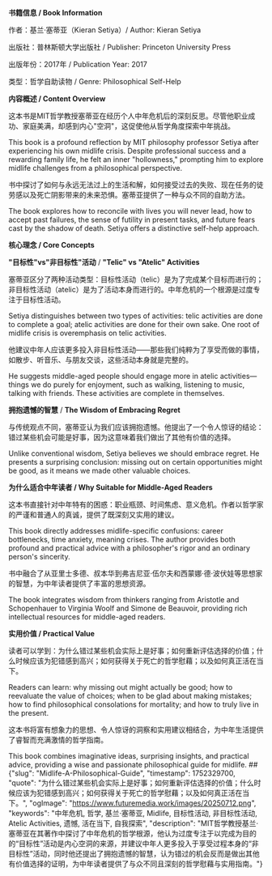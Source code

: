 **书籍信息 / Book Information**

作者：基兰·塞蒂亚（Kieran Setiya）/ Author: Kieran Setiya

出版社：普林斯顿大学出版社 / Publisher: Princeton University Press

出版年份：2017年 / Publication Year: 2017

类型：哲学自助读物 / Genre: Philosophical Self-Help


**内容概述 / Content Overview**

这本书是MIT哲学教授塞蒂亚在经历个人中年危机后的深刻反思。尽管他职业成功、家庭美满，却感到内心"空洞"，这促使他从哲学角度探索中年挑战。

This book is a profound reflection by MIT philosophy professor Setiya after experiencing his own midlife crisis. Despite professional success and a rewarding family life, he felt an inner "hollowness," prompting him to explore midlife challenges from a philosophical perspective.

书中探讨了如何与永远无法过上的生活和解，如何接受过去的失败、现在任务的徒劳感以及死亡阴影带来的未来恐惧。塞蒂亚提供了一种与众不同的自助方法。

The book explores how to reconcile with lives you will never lead, how to accept past failures, the sense of futility in present tasks, and future fears cast by the shadow of death. Setiya offers a distinctive self-help approach.

**核心理念 / Core Concepts**

**"目标性"vs"非目标性"活动** / **"Telic" vs "Atelic" Activities**

塞蒂亚区分了两种活动类型：目标性活动（telic）是为了完成某个目标而进行的；非目标性活动（atelic）是为了活动本身而进行的。中年危机的一个根源是过度专注于目标性活动。

Setiya distinguishes between two types of activities: telic activities are done to complete a goal; atelic activities are done for their own sake. One root of midlife crisis is overemphasis on telic activities.

他建议中年人应该更多投入非目标性活动——那些我们纯粹为了享受而做的事情，如散步、听音乐、与朋友交谈，这些活动本身就是完整的。

He suggests middle-aged people should engage more in atelic activities—things we do purely for enjoyment, such as walking, listening to music, talking with friends. These activities are complete in themselves.

**拥抱遗憾的智慧** / **The Wisdom of Embracing Regret**

与传统观点不同，塞蒂亚认为我们应该拥抱遗憾。他提出了一个令人惊讶的结论：错过某些机会可能是好事，因为这意味着我们做出了其他有价值的选择。

Unlike conventional wisdom, Setiya believes we should embrace regret. He presents a surprising conclusion: missing out on certain opportunities might be good, as it means we made other valuable choices.

**为什么适合中年读者 / Why Suitable for Middle-Aged Readers**

这本书直接针对中年特有的困惑：职业瓶颈、时间焦虑、意义危机。作者以哲学家的严谨和普通人的真诚，提供了既深刻又实用的建议。

This book directly addresses midlife-specific confusions: career bottlenecks, time anxiety, meaning crises. The author provides both profound and practical advice with a philosopher's rigor and an ordinary person's sincerity.

书中融合了从亚里士多德、叔本华到弗吉尼亚·伍尔夫和西蒙娜·德·波伏娃等思想家的智慧，为中年读者提供了丰富的思想资源。

The book integrates wisdom from thinkers ranging from Aristotle and Schopenhauer to Virginia Woolf and Simone de Beauvoir, providing rich intellectual resources for middle-aged readers.

**实用价值 / Practical Value**

读者可以学到：为什么错过某些机会实际上是好事；如何重新评估选择的价值；什么时候应该为犯错感到高兴；如何获得关于死亡的哲学慰藉；以及如何真正活在当下。

Readers can learn: why missing out might actually be good; how to reevaluate the value of choices; when to be glad about making mistakes; how to find philosophical consolations for mortality; and how to truly live in the present.

这本书将富有想象力的思想、令人惊讶的洞察和实用建议相结合，为中年生活提供了睿智而充满激情的哲学指南。

This book combines imaginative ideas, surprising insights, and practical advice, providing a wise and passionate philosophical guide for midlife.
##{"slug": "Midlife-A-Philosophical-Guide", "timestamp": 1752329700, "quote": "为什么错过某些机会实际上是好事；如何重新评估选择的价值；什么时候应该为犯错感到高兴；如何获得关于死亡的哲学慰藉；以及如何真正活在当下。", "ogImage": "https://www.futuremedia.work/images/20250712.png", "keywords": "中年危机, 哲学, 基兰·塞蒂亚, Midlife, 目标性活动, 非目标性活动, Atelic Activities, 遗憾, 活在当下, 自我探索", "description": "MIT哲学教授基兰·塞蒂亚在其著作中探讨了中年危机的哲学根源，他认为过度专注于以完成为目的的“目标性”活动是内心空洞的来源，并建议中年人更多投入于享受过程本身的“非目标性”活动，同时他还提出了拥抱遗憾的智慧，认为错过的机会反而是做出其他有价值选择的证明，为中年读者提供了与众不同且深刻的哲学慰藉与实用指南。"}